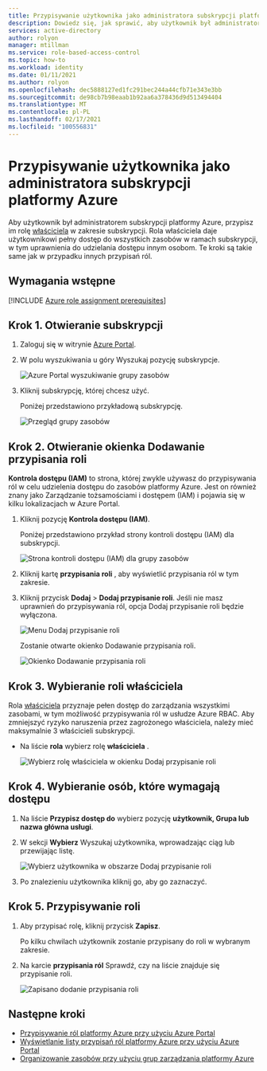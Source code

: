 ```yaml
---
title: Przypisywanie użytkownika jako administratora subskrypcji platformy Azure — RBAC
description: Dowiedz się, jak sprawić, aby użytkownik był administratorem subskrypcji platformy Azure przy użyciu Azure Portal i kontroli dostępu opartej na rolach (RBAC) na platformie Azure.
services: active-directory
author: rolyon
manager: mtillman
ms.service: role-based-access-control
ms.topic: how-to
ms.workload: identity
ms.date: 01/11/2021
ms.author: rolyon
ms.openlocfilehash: dec5888127ed1fc291bec244a44cfb71e343e3bb
ms.sourcegitcommit: de98cb7b98eaab1b92aa6a378436d9d513494404
ms.translationtype: MT
ms.contentlocale: pl-PL
ms.lasthandoff: 02/17/2021
ms.locfileid: "100556831"
---
```

# <a name="assign-a-user-as-an-administrator-of-an-azure-subscription"></a>Przypisywanie użytkownika jako administratora subskrypcji platformy Azure

Aby użytkownik był administratorem subskrypcji platformy Azure, przypisz im rolę [właściciela](built-in-roles.md#owner) w zakresie subskrypcji. Rola właściciela daje użytkownikowi pełny dostęp do wszystkich zasobów w ramach subskrypcji, w tym uprawnienia do udzielania dostępu innym osobom. Te kroki są takie same jak w przypadku innych przypisań ról.

## <a name="prerequisites"></a>Wymagania wstępne

[!INCLUDE [Azure role assignment prerequisites](../../includes/role-based-access-control/prerequisites-role-assignments.md)]

## <a name="step-1-open-the-subscription"></a>Krok 1. Otwieranie subskrypcji

1. Zaloguj się w witrynie [Azure Portal](https://portal.azure.com).

1. W polu wyszukiwania u góry Wyszukaj pozycję subskrypcje.

    ![Azure Portal wyszukiwanie grupy zasobów](./media/shared/sub-portal-search.png)

1. Kliknij subskrypcję, której chcesz użyć.

    Poniżej przedstawiono przykładową subskrypcję.

    ![Przegląd grupy zasobów](./media/shared/sub-overview.png)

## <a name="step-2-open-the-add-role-assignment-pane"></a>Krok 2. Otwieranie okienka Dodawanie przypisania roli

**Kontrola dostępu (IAM)** to strona, której zwykle używasz do przypisywania ról w celu udzielenia dostępu do zasobów platformy Azure. Jest on również znany jako Zarządzanie tożsamościami i dostępem (IAM) i pojawia się w kilku lokalizacjach w Azure Portal.

1. Kliknij pozycję **Kontrola dostępu (IAM)**.

    Poniżej przedstawiono przykład strony kontroli dostępu (IAM) dla subskrypcji.

    ![Strona kontroli dostępu (IAM) dla grupy zasobów](./media/shared/sub-access-control.png)

1. Kliknij kartę **przypisania roli** , aby wyświetlić przypisania ról w tym zakresie.

1. Kliknij przycisk **Dodaj**  >  **Dodaj przypisanie roli**.
   Jeśli nie masz uprawnień do przypisywania ról, opcja Dodaj przypisanie roli będzie wyłączona.

   ![Menu Dodaj przypisanie roli](./media/shared/add-role-assignment-menu.png)

    Zostanie otwarte okienko Dodawanie przypisania roli.

   ![Okienko Dodawanie przypisania roli](./media/shared/add-role-assignment.png)

## <a name="step-3-select-the-owner-role"></a>Krok 3. Wybieranie roli właściciela

Rola [właściciela](built-in-roles.md#owner) przyznaje pełen dostęp do zarządzania wszystkimi zasobami, w tym możliwość przypisywania ról w usłudze Azure RBAC. Aby zmniejszyć ryzyko naruszenia przez zagrożonego właściciela, należy mieć maksymalnie 3 właścicieli subskrypcji.

- Na liście **rola** wybierz rolę **właściciela** .

   ![Wybierz rolę właściciela w okienku Dodaj przypisanie roli](./media/role-assignments-portal-subscription-admin/add-role-assignment-role-owner.png)

## <a name="step-4-select-who-needs-access"></a>Krok 4. Wybieranie osób, które wymagają dostępu

1. Na liście **Przypisz dostęp do** wybierz pozycję **użytkownik, Grupa lub nazwa główna usługi**.

1. W sekcji **Wybierz** Wyszukaj użytkownika, wprowadzając ciąg lub przewijając listę.

   ![Wybierz użytkownika w obszarze Dodaj przypisanie roli](./media/role-assignments-portal-subscription-admin/add-role-assignment-user-admin.png)

1. Po znalezieniu użytkownika kliknij go, aby go zaznaczyć.

## <a name="step-5-assign-role"></a>Krok 5. Przypisywanie roli

1. Aby przypisać rolę, kliknij przycisk **Zapisz**.

   Po kilku chwilach użytkownik zostanie przypisany do roli w wybranym zakresie.

1. Na karcie **przypisania ról** Sprawdź, czy na liście znajduje się przypisanie roli.

    ![Zapisano dodanie przypisania roli](./media/role-assignments-portal-subscription-admin/sub-role-assignments-owner.png)

## <a name="next-steps"></a>Następne kroki

- [Przypisywanie ról platformy Azure przy użyciu Azure Portal](role-assignments-portal.md)
- [Wyświetlanie listy przypisań ról platformy Azure przy użyciu Azure Portal](role-assignments-list-portal.md)
- [Organizowanie zasobów przy użyciu grup zarządzania platformy Azure](../governance/management-groups/overview.md)
